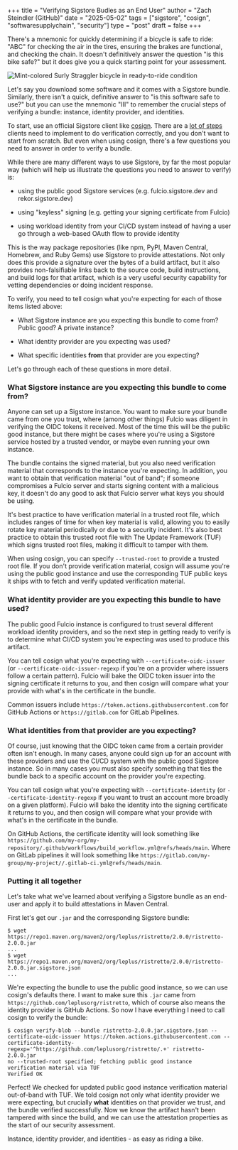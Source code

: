 +++
title = "Verifying Sigstore Budles as an End User"
author = "Zach Steindler (GitHub)"
date = "2025-05-02"
tags = ["sigstore", "cosign", "softwaresupplychain", "security"]
type = "post"
draft = false
+++

There's a mnemonic for quickly determining if a bicycle is safe to ride: "ABC" for checking the air in the tires, ensuring the brakes are functional, and checking the chain. It doesn't definitively answer the question "is this bike safe?" but it does give you a quick starting point for your assessment.

![Mint-colored Surly Straggler bicycle in ready-to-ride condition](/images/bike.jpg)

Let's say you download some software and it comes with a Sigstore bundle. Similarly, there isn't a quick, definitive answer to "is this software safe to use?" but you can use the mnemonic "III" to remember the crucial steps of verifying a bundle: instance, identity provider, and identities.

To start, use an official Sigstore client like [cosign](https://docs.sigstore.dev/cosign/system_config/installation/). There are a [lot of steps](https://github.com/sigstore/architecture-docs/blob/main/client-spec.md#4-verification) clients need to implement to do verification correctly, and you don't want to start from scratch. But even when using cosign, there's a few questions you need to answer in order to verify a bundle.

While there are many different ways to use Sigstore, by far the most popular way (which will help us illustrate the questions you need to answer to verify) is:

- using the public good Sigstore services (e.g. fulcio.sigstore.dev and rekor.sigstore.dev)

- using "keyless" signing (e.g. getting your signing certificate from Fulcio)

- using workload identity from your CI/CD system instead of having a user go through a web-based OAuth flow to provide identity

This is the way package repositories (like npm, PyPI, Maven Central, Homebrew, and Ruby Gems) use Sigstore to provide attestations. Not only does this provide a signature over the bytes of a build artifact, but it also provides non-falsifiable links back to the source code, build instructions, and build logs for that artifact, which is a very useful security capability for vetting dependencies or doing incident response.

To verify, you need to tell cosign what you're expecting for each of those items listed above:

- What Sigstore instance are you expecting this bundle to come from? Public good? A private instance?

- What identity provider are you expecting was used?

- What specific identities **from** that provider are you expecting?

Let's go through each of these questions in more detail.

### What Sigstore instance are you expecting this bundle to come from?

Anyone can set up a Sigstore instance. You want to make sure your bundle came from one you trust, where (among other things) Fulcio was diligent in verifying the OIDC tokens it received. Most of the time this will be the public good instance, but there might be cases where you're using a Sigstore service hosted by a trusted vendor, or maybe even running your own instance.

The bundle contains the signed material, but you also need verification material that corresponds to the instance you're expecting. In addition, you want to obtain that verification material "out of band"; if someone compromises a Fulcio server and starts signing content with a malicious key, it doesn't do any good to ask that Fulcio server what keys you should be using.

It's best practice to have verification material in a trusted root file, which includes ranges of time for when key material is valid, allowing you to easily rotate key material periodically or due to a security incident. It's also best practice to obtain this trusted root file with The Update Framework (TUF) which signs trusted root files, making it difficult to tamper with them.

When using cosign, you can specify `--trusted-root` to provide a trusted root file. If you don't provide verification material, cosign will assume you're using the public good instance and use the corresponding TUF public keys it ships with to fetch and verify updated verification material.

### What identity provider are you expecting this bundle to have used?

The public good Fulcio instance is configured to trust several different workload identity providers, and so the next step in getting ready to verify is to determine what CI/CD system you're expecting was used to produce this artifact.

You can tell cosign what you're expecting with `--certificate-oidc-issuer` (or `--certificate-oidc-issuer-regexp` if you're on a provider where issuers follow a certain pattern). Fulcio will bake the OIDC token issuer into the signing certificate it returns to you, and then cosign will compare what your provide with what's in the certificate in the bundle.

Common issuers include `https://token.actions.githubusercontent.com` for GitHub Actions or `https://gitlab.com` for GitLab Pipelines.

### What identities from that provider are you expecting?

Of course, just knowing that the OIDC token came from a certain provider often isn't enough. In many cases, anyone could sign up for an account with these providers and use the CI/CD system with the public good Sigstore instance. So in many cases you must also specify something that ties the bundle back to a specific account on the provider you're expecting.

You can tell cosign what you're expecting with `--certificate-identity` (or `--certificate-identity-regexp` if you want to trust an account more broadly on a given platform). Fulcio will bake the identity into the signing certificate it returns to you, and then cosign will compare what your provide with what's in the certificate in the bundle.

On GitHub Actions, the certificate identity will look something like `https://github.com/my-org/my-repository/.github/workflows/build_workflow.yml@refs/heads/main`. Where on GitLab pipelines it will look something like `https://gitlab.com/my-group/my-project//.gitlab-ci.yml@refs/heads/main`.

### Putting it all together

Let's take what we've learned about verifying a Sigstore bundle as an end-user and apply it to build attestations in Maven Central.

First let's get our `.jar` and the corresponding Sigstore bundle:

```
$ wget https://repo1.maven.org/maven2/org/leplus/ristretto/2.0.0/ristretto-2.0.0.jar
...
$ wget https://repo1.maven.org/maven2/org/leplus/ristretto/2.0.0/ristretto-2.0.0.jar.sigstore.json
...
```

We're expecting the bundle to use the public good instance, so we can use cosign's defaults there. I want to make sure this `.jar` came from `https://github.com/leplusorg/ristretto`, which of course also means the identity provider is GitHub Actions. So now I have everything I need to call cosign to verify the bundle:

```
$ cosign verify-blob --bundle ristretto-2.0.0.jar.sigstore.json --certificate-oidc-issuer https://token.actions.githubusercontent.com --certificate-identity-regexp='^https://github.com/leplusorg/ristretto/.+' ristretto-2.0.0.jar
no --trusted-root specified; fetching public good instance verification material via TUF
Verified OK
```

Perfect! We checked for updated public good instance verification material out-of-band with TUF. We told cosign not only what identity provider we were expecting, but crucially **what** identities on that provider we trust, and the bundle verified successfully. Now we know the artifact hasn't been tampered with since the build, and we can use the attestation properties as the start of our security assessment.

Instance, identity provider, and identities - as easy as riding a bike.
